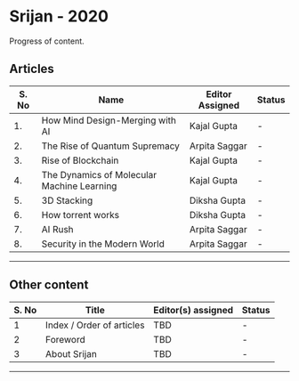 # Srijan - 2020

Progress of content.

## Articles


| S. No | Name                                      | Editor Assigned |  Status |
|------ |-------------------------------------------|---------------- |---------|
|1.     |How Mind Design-Merging with AI            | Kajal Gupta     |    -    |
|2.     |The Rise of Quantum Supremacy              | Arpita Saggar   |    -    |
|3.     |Rise of Blockchain                         | Kajal Gupta     |    -    |
|4.     |The Dynamics of Molecular Machine Learning | Kajal Gupta     |    -    |
|5.     |3D Stacking                                | Diksha Gupta    |    -    |
|6.     |How torrent works                          | Diksha Gupta    |    -    |
|7.     |AI Rush                                    | Arpita Saggar   |    -    |
|8.     |Security in the Modern World               | Arpita Saggar   |    -    |
---

## Other content

| S. No | Title                     | Editor(s) assigned | Status |
| ----  | ------------------------- | ------------------ | ------ |
| 1     | Index / Order of articles | TBD                | -      |
| 2     | Foreword                  | TBD                | -      |
| 3     | About Srijan              | TBD                | -      |

---


